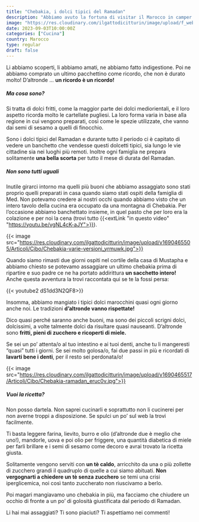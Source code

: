 ```yaml
---
title: "Chebakia, i dolci tipici del Ramadan"
description: "Abbiamo avuto la fortuna di visitar il Marocco in camper durante il periodo del Ramadan: scopri con noi una delle ricette tipiche."
image: "https://res.cloudinary.com/ilgattodicitturin/image/upload/f_webp,q_auto:good,w_800,c_scale,dpr_auto/v1690465506/Articoli/Cibo/Chebakia_m18mvv.jpg"
date: 2023-09-03T10:00:00Z
categories: ["Cucina"]
country: Marocco
type: regular
draft: false 
---
```


Li abbiamo scoperti, li abbiamo amati, ne abbiamo fatto indigestione. Poi ne abbiamo comprato un ultimo pacchettino come ricordo, che non è durato molto! D’altronde ... **un ricordo è un ricordo!** 

##### Ma cosa sono?

Si tratta di dolci fritti, come la maggior parte dei dolci mediorientali, e il loro aspetto ricorda molto le cartellate pugliesi. La loro forma varia in base alla regione in cui vengono preparati, così come le spezie utilizzate, che vanno dai semi di sesamo a quelli di finocchio.

Sono i dolci tipici del Ramadan e durante tutto il periodo ci è capitato di vedere un banchetto che vendesse questi dolcetti tipici, sia lungo le vie cittadine sia nei luoghi più remoti. Inoltre ogni famiglia ne prepara solitamente **una bella scorta** per tutto il mese di durata del Ramadan. 

##### Non sono tutti uguali

Inutile girarci intorno ma quelli più buoni che abbiamo assaggiato sono stati proprio quelli preparati in casa quando siamo stati ospiti della famiglia di Med. Non potevamo credere ai nostri occhi quando abbiamo visto che un intero tavolo della cucina era occupato da una montagna di Chebakia. Per l’occasione abbiamo banchettato insieme, in quel pasto che per loro era la colazione e per noi la cena (trovi tutto {{<extLink "in questo video" "https://youtu.be/vgNL4cK-aJY">}}).

{{< image src="https://res.cloudinary.com/ilgattodicitturin/image/upload/v1690465505/Articoli/Cibo/Chebakia-varie-versioni_yrmuwk.jpg">}}

Quando siamo rimasti due giorni ospiti nel cortile della casa di Mustapha e abbiamo chiesto se potevamo assaggiare un ultimo chebakia prima di ripartire e suo padre ce ne ha portato addirittura **un sacchetto intero!** Anche questa avventura la trovi raccontata qui se te la fossi persa:

{{< youtube2 dS1dd3N2QF8>}}

Insomma, abbiamo mangiato i tipici dolci marocchini quasi ogni giorno anche noi. Le tradizioni **d’altronde vanno rispettate!**

Dico quasi perché saranno anche buoni, ma sono dei piccoli scrigni dolci, dolcissimi, a volte talmente dolci da risultare quasi nauseanti. D’altronde sono **fritti, pieni di zucchero e ricoperti di miele.**

Se sei un po’ attenta/o al tuo intestino e ai tuoi denti, anche tu li mangeresti “quasi” tutti i giorni.
Se sei molto golosa/o, fai due passi in più e ricordati di **lavarti bene i denti**, per il resto sei perdonata/o!

{{< image src="https://res.cloudinary.com/ilgattodicitturin/image/upload/v1690465517/Articoli/Cibo/Chebakia-ramadan_eruc0v.jpg">}}

##### Vuoi la ricetta?

Non posso dartela. Non saprei cucinarli e soprattutto non li cucinerei per non averne troppi a disposizione.
Se spulci un po’ sul web la trovi facilmente. 

Ti basta leggere farina, lievito, burro e olio (d’altronde due è meglio che uno!), mandorle, uova e poi olio per friggere, una quantità diabetica di miele per farli brillare e i semi di sesamo come decoro e avrai trovato la ricetta giusta.

Solitamente vengono serviti con **un tè caldo**, arricchito da una o più zollette di zucchero grandi il quadruplo di quelle a cui siamo abituati. **Non vergognarti a chiedere un tè senza zucchero** se temi una crisi iperglicemica, noi così tanto zuccherato non riuscivamo a berlo. 

Poi magari mangiavamo uno chebakia in più, ma facciamo che chiudere un occhio di fronte a un po’ di golosità giustificata dal periodo di Ramadan. 

Li hai mai assaggiati? Ti sono piaciuti? Ti aspettiamo nei commenti! 
